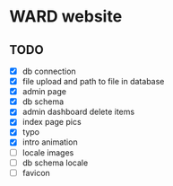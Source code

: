 # WARD website

## TODO

- [x] db connection
- [x] file upload and path to file in database
- [x] admin page
- [x] db schema
- [x] admin dashboard delete items
- [x] index page pics
- [x] typo
- [x] intro animation
- [ ] locale images
- [ ] db schema locale
- [ ] favicon
